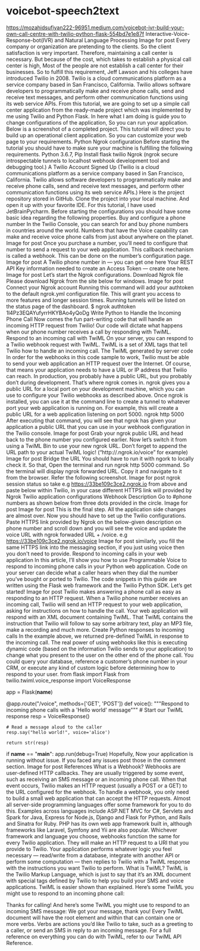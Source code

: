 # voicebot-speech2text
https://mozahidsufiyan222-96951.medium.com/voicebot-ivr-build-your-own-call-centre-with-twilio-python-flask-554bd7e1e87f
Interactive-Voice-Response-bot(IVR) and Natural Language Processing
Image for post
Every company or organization are pretending to the clients. So the client satisfaction is very important. Therefore, maintaining a call center is necessary. But because of the cost, which takes to establish a physical call center is high, Most of the people are not establish a call center for their businesses. So to fulfill this requirement, Jeff Lawson and his colleges have introduced Twilio in 2008.
Twilio is a cloud communications platform as a service company based in San Francisco, California. Twilio allows software developers to programmatically make and receive phone calls, send and receive text messages, and perform other communication functions using its web service APIs.
From this tutorial, we are going to set up a simple call center application from the ready-made project which was implemented by me using Twilio and Python Flask. In here what I am doing is guide you to change configurations of the application, So you can run your application.
Below is a screenshot of a completed project. This tutorial will direct you to build up an operational client application. So you can customize your web page to your requirements.
Python Ngrok configuration
Before starting the tutorial you should have to make sure your machine is fulfilling the following requirements.
Python 3.6.7, Pip Install flask twilio
Ngrok (ngrok secure introspectable tunnels to localhost webhook development tool and debugging tool.)
A Twilio Account Signed Up (Twilio is a cloud communications platform as a service company based in San Francisco, California. Twilio allows software developers to programmatically make and receive phone calls, send and receive text messages, and perform other communication functions using its web service APIs.)
Here is the project repository stored in GitHub. Clone the project into your local machine. And open it up with your favorite IDE. For this tutorial, I have used JetBrainPycharm.
Before starting the configurations you should have some basic idea regarding the following properties.
Buy and configure a phone number
In the Twilio Console, you can search for and buy phone numbers in countries around the world. Numbers that have the Voice capability can make and receive voice phone calls from just about anywhere on the planet.
Image for post
Once you purchase a number, you’ll need to configure that number to send a request to your web application. This callback mechanism is called a webhook. This can be done on the number’s configuration page.
Image for post
A Twilio phone number in — you can get one here
Your REST API Key information needed to create an Access Token — create one here.
Image for post
Let’s start the Ngrok configurations.
Download Ngrok file
Please download Ngrok from the site below for windows.
Image for post
Connect your Ngrok account
Running this command will add your authtoken to the default ngrok.yml configuration file. This will grant you access to more features and longer session times. Running tunnels will be listed on the status page of the dashboard.
$ ngrok authtoken 1l4Pz3EQAYufyrrHKYBAo4yQoDg
Write Python to Handle the Incoming Phone Call
Now comes the fun part-writing code that will handle an incoming HTTP request from Twilio! Our code will dictate what happens when our phone number receives a call by responding with TwiML.
Respond to an incoming call with TwiML
On your server, you can respond to a Twilio webhook request with TwiML. TwiML is a set of XML tags that tell Twilio how to handle an incoming call.
The TwiML generated by server code
In order for the webhooks in this code sample to work, Twilio must be able to send your web application an HTTP request over the Internet. Of course, that means your application needs to have a URL or IP address that Twilio can reach.
In production, you probably have a public URL, but you probably don’t during development. That’s where ngrok comes in. ngrok gives you a public URL for a local port on your development machine, which you can use to configure your Twilio webhooks as described above.
Once ngrok is installed, you can use it at the command line to create a tunnel to whatever port your web application is running on. For example, this will create a public URL for a web application listening on port 5000.
ngrok http 5000
After executing that command, you will see that ngrok has given your application a public URL that you can use in your webhook configuration in the Twilio console.
Image for post
Grab your ngrok public URL and head back to the phone number you configured earlier. Now let’s switch it from using a TwiML Bin to use your new ngrok URL. Don’t forget to append the URL path to your actual TwiML logic! (“http://<your ngrok subdomain>.ngrok.io/voice” for example)
Image for post
Bridge the URL
You should have to run it with ngork to locally check it. So that, Open the terminal and run ngrok http 5000 command. So the terminal will display ngrok forwarded URL. Copy it and navigate to it from the browser. Refer the following screenshot.
Image for post
ngrok session status
so take e.g https://33be109c3ce2.ngrok.io from above and paste below within Twilio, in your case different HTTPS link will provided by Ngrok
Twilio application configurations
Webhook Description
Go to #phone numbers as shown below from three dots provided in the circle.
Image for post
Image for post
This is the final step. All the application side changes are almost over. Now you should have to set up the Twilio configurations. Paste HTTPS link provided by Ngrok on the below-given description on phone number and scroll down and you will see the voice and update the voice URL with ngrok forwaded URL + /voice.
e.g https://33be109c3ce2.ngrok.io/voice
Image for post
similarly, you fill the same HTTPS link into the messaging section, if you just using voice then you don't need to provide.
Respond to incoming calls in your web application
In this article, I’ll show you how to use Programmable Voice to respond to incoming phone calls in your Python web application. Code on your server can decide what a caller hears when they dial the number you’ve bought or ported to Twilio.
The code snippets in this guide are written using the Flask web framework and the Twilio Python SDK. Let’s get started!
Image for post
Twilio makes answering a phone call as easy as responding to an HTTP request. When a Twilio phone number receives an incoming call, Twilio will send an HTTP request to your web application, asking for instructions on how to handle the call. Your web application will respond with an XML document containing TwiML. That TwiML contains the instruction that Twilio will follow to say some arbitrary text, play an MP3 file, make a recording and much more.
Create Python responses to incoming calls
In the example above, we returned pre-defined TwiML in response to the incoming call. The real power of using webhooks like this is executing dynamic code (based on the information Twilio sends to your application) to change what you present to the user on the other end of the phone call. You could query your database, reference a customer’s phone number in your CRM, or execute any kind of custom logic before determining how to respond to your user.
from flask import Flask
from twilio.twiml.voice_response import VoiceResponse

app = Flask(__name__)


@app.route("/voice", methods=['GET', 'POST'])
def voice():
    """Respond to incoming phone calls with a 'Hello world' message"""
    # Start our TwiML response
    resp = VoiceResponse()

    # Read a message aloud to the caller
    resp.say("hello world!", voice='alice')

    return str(resp)

if __name__ == "__main__":
    app.run(debug=True)
Hopefully, Now your application is running without issue. If you faced any issues post those in the comment section.
Image for post
References
What is a Webhook?
Webhooks are user-defined HTTP callbacks. They are usually triggered by some event, such as receiving an SMS message or an incoming phone call. When that event occurs, Twilio makes an HTTP request (usually a POST or a GET) to the URL configured for the webhook.
To handle a webhook, you only need to build a small web application that can accept the HTTP requests. Almost all server-side programming languages offer some framework for you to do this. Examples across languages include ASP.NET MVC for C#, Servlets and Spark for Java, Express for Node.js, Django and Flask for Python, and Rails and Sinatra for Ruby. PHP has its own web app framework built in, although frameworks like Laravel, Symfony and Yii are also popular.
Whichever framework and language you choose, webhooks function the same for every Twilio application. They will make an HTTP request to a URI that you provide to Twilio. Your application performs whatever logic you feel necessary — read/write from a database, integrate with another API or perform some computation — then replies to Twilio with a TwiML response with the instructions you want Twilio to perform.
What is TwiML?
TwiML is the Twilio Markup Language, which is just to say that it’s an XML document with special tags defined by Twilio to help you build your SMS and voice applications. TwiML is easier shown than explained. Here’s some TwiML you might use to respond to an incoming phone call:
<?xml version="1.0" encoding="UTF-8"?>
<Response>
    <Say>Thanks for calling!</Say>
</Response>
And here’s some TwiML you might use to respond to an incoming SMS message:
<?xml version="1.0" encoding="UTF-8"?>
<Response>
    <Message>We got your message, thank you!</Message>
</Response>
Every TwiML document will have the root <Response> element and within that can contain one or more verbs. Verbs are actions you’d like Twilio to take, such as <Say> a greeting to a caller, or send an SMS <Message> in reply to an incoming message. For a full reference on everything you can do with TwiML, refer to our TwiML API Reference.
